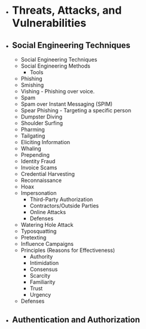 - # Threats, Attacks, and Vulnerabilities
- ## Social Engineering Techniques
	- Social Engineering Techniques
	- Social Engineering Methods
		- Tools
	- Phishing
	- Smishing
	- Vishing - Phishing over voice.
	- Spam
	- Spam over Instant Messaging (SPIM)
	- Spear Phishing - Targeting a specific person
	- Dumpster Diving
	- Shoulder Surfing
	- Pharming
	- Tailgating
	- Eliciting Information
	- Whaling
	- Prepending
	- Identity Fraud
	- Invoice Scams
	- Credential Harvesting
	- Reconnaissance
	- Hoax
	- Impersonation
		- Third-Party Authorization
		- Contractors/Outside Parties
		- Online Attacks
		- Defenses
	- Watering Hole Attack
	- Typosquatting
	- Pretexting
	- Influence Campaigns
	- Principles (Reasons for Effectiveness)
		- Authority
		- Intimidation
		- Consensus
		- Scarcity
		- Familiarity
		- Trust
		- Urgency
	- Defenses
- ## Authentication and Authorization
